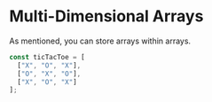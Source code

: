 # Multi-Dimensional Arrays

As mentioned, you can store arrays within arrays.

```javascript
const ticTacToe = [
  ["X", "O", "X"],
  ["O", "X", "O"],
  ["X", "O", "X"]
];
```
